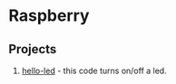 # Raspberry

## Projects
1. [hello-led](https://github.com/matiasgimenezdev/raspberry/tree/main/hello-led) - this code turns on/off a led.
